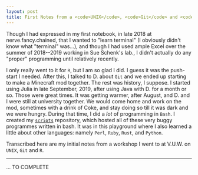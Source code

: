 ```yaml
---
layout: post
title: First Notes from a <code>UNIX</code>, <code>Git</code> and <code>R</code> Workshop
---
```


Though I had expressed in my first notebook, in late 2018 at nerve.fancy.chained, that I wanted to "learn terminal" (I obviously didn't know what "terminal" was...), and though I had used ample Excel over the summer of 2018--2019 working in Sue Schenk's lab., I didn't actually do any "proper" programming until relatively recently.

I only really went to it for <code>R</code>, but I am so glad I did.  I guess it was the push-start I needed.  After this, I talked to D. about <code>Git</code> and we ended up starting to make a Minecraft mod together.  The rest was history, I suppose.  I started using Julia in late September, 2019, after using Java with D. for a month or so.  Those were great times.  It was getting warmer, after August, and D. and I were still at university together.  We would come home and work on the mod, sometimes with a drink of Coke, and stay doing so till it was dark and we were hungry.  During that time, I did a <i>lot</i> of programming in <code>Bash</code>.  I created my [<code>scripts</code>](https://github.com/jakewilliami/scripts.git/) repository, which hosted all of these very buggy programmes written in bash.  It was in this playground where I also learned a little about other languages: namely <code>Perl</code>, <code>Ruby</code>, <code>Rust</code>, and <code>Python</code>.

Transcribed here are my initial notes from a workshop I went to at V.U.W. on <code>UNIX</code>, <code>Git</code>  and <code>R</code>.

---

... TO COMPLETE